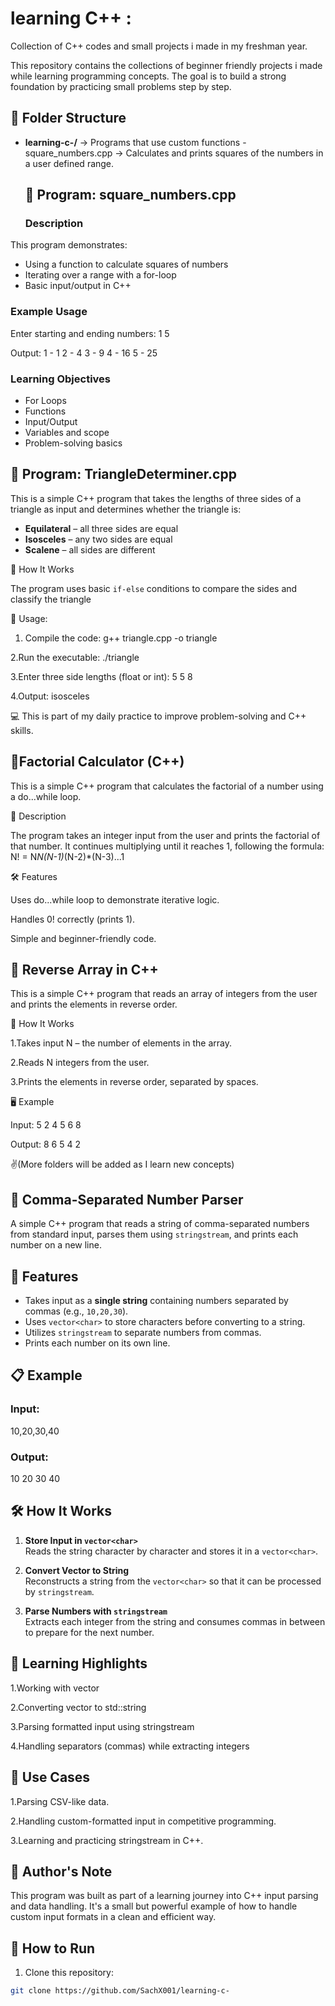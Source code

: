 # learning C++ :
Collection of C++ codes and small projects i made in my freshman year.

This repository contains the collections of beginner friendly projects i made while learning programming concepts.
The goal is to build a strong foundation by practicing small problems step by step. 

## 📂 Folder Structure

- **learning-c-/** → Programs that use custom functions
  -square_numbers.cpp → Calculates and prints squares of the numbers in a user defined range.
  ## 🚀 Program: square_numbers.cpp

  ### Description
This program demonstrates:
- Using a function to calculate squares of numbers
- Iterating over a range with a for-loop
- Basic input/output in C++

### Example Usage
Enter starting and ending numbers:
1 5

Output:
1 - 1
2 - 4
3 - 9
4 - 16
5 - 25

### Learning Objectives
- For Loops
- Functions
- Input/Output
- Variables and scope
- Problem-solving basics


## 🚀 Program: TriangleDeterminer.cpp
This is a simple C++ program that takes the lengths of three sides of a triangle as input and determines whether the triangle is:

- **Equilateral** – all three sides are equal  
- **Isosceles** – any two sides are equal  
- **Scalene** – all sides are different  

 📌 How It Works

The program uses basic `if-else` conditions to compare the sides and classify the triangle

🚀 Usage:
1. Compile the code:
   g++ triangle.cpp -o triangle

2.Run the executable:
 ./triangle

3.Enter three side lengths (float or int):
 5 5 8

4.Output:
 isosceles

💻 This is part of my daily practice to improve problem-solving and C++ skills.


## 🚀Factorial Calculator (C++)

This is a simple C++ program that calculates the factorial of a number using a do...while loop.

📜 Description

The program takes an integer input from the user and prints the factorial of that number.
It continues multiplying until it reaches 1, following the formula:
N! = N*N(N-1)*(N-2)*(N-3)...1

🛠️ Features

Uses do...while loop to demonstrate iterative logic.

Handles 0! correctly (prints 1).

Simple and beginner-friendly code.


## 🚀 Reverse Array in C++

This is a simple C++ program that reads an array of integers from the user and prints the elements in reverse order.

📖 How It Works

 1.Takes input N – the number of elements in the array.

 2.Reads N integers from the user.

 3.Prints the elements in reverse order, separated by spaces.

 🖥️ Example

   Input:
   5
   2 4 5 6 8

   Output:
   8 6 5 4 2

✌️(More folders will be added as I learn new concepts)


## 🚀 Comma-Separated Number Parser

A simple C++ program that reads a string of comma-separated numbers from standard input, parses them using `stringstream`, and prints each number on a new line.

## 🚀 Features
- Takes input as a **single string** containing numbers separated by commas (e.g., `10,20,30`).
- Uses `vector<char>` to store characters before converting to a string.
- Utilizes `stringstream` to separate numbers from commas.
- Prints each number on its own line.

## 📋 Example
### Input:
10,20,30,40

### Output:
10
20
30
40

## 🛠️ How It Works
1. **Store Input in `vector<char>`**  
   Reads the string character by character and stores it in a `vector<char>`.

2. **Convert Vector to String**  
   Reconstructs a string from the `vector<char>` so that it can be processed by `stringstream`.

3. **Parse Numbers with `stringstream`**  
   Extracts each integer from the string and consumes commas in between to prepare for the next number.

## 🎯 Learning Highlights

 1.Working with vector<char>

 2.Converting vector<char> to std::string

 3.Parsing formatted input using stringstream

 4.Handling separators (commas) while extracting integers

## 📂 Use Cases

 1.Parsing CSV-like data.

 2.Handling custom-formatted input in competitive programming.

 3.Learning and practicing stringstream in C++.

## 🧠 Author's Note

 This program was built as part of a learning journey into C++ input parsing and data handling. It's a small but powerful example of how to handle custom input formats in a clean and efficient way.



## 🚀 How to Run

1. Clone this repository:
```bash
git clone https://github.com/SachX001/learning-c-

